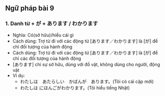 ## Ngữ pháp bài 9

### 1. Danh từ + が + あります / わかります
* Nghĩa: Có(sở hữu)/hiểu cái gì
* Cách dùng: Trợ từ đi với các động từ [あります／わかります] là  [が] để chỉ đối tượng của hành động
* Cách dùng: Trợ từ đi với các động từ [あります／わかります] là  [が] để chỉ các đối tượng của hành động
* [あります] chỉ sự sở hữu, dùng với đồ vật, không dùng cho người, động vật
* Ví dụ:
    * わたしは　あたらしい　かばんが　あります。(Tôi có cái cặp mới)
    * わたしは にほんごがわかります。(Tôi hiểu tiếng Nhật)